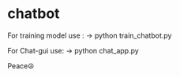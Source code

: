 # chatbot

For training model use :
-> python train_chatbot.py

For Chat-gui use:
-> python chat_app.py

Peace☮
